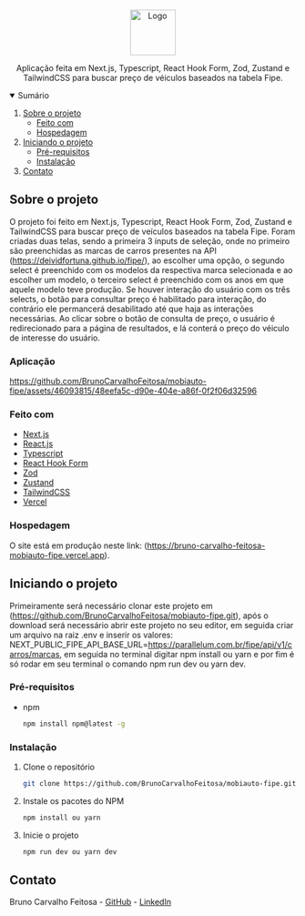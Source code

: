 <!-- PROJECT LOGO -->
<br />
<p align="center">
  <a href="https://github.com/BrunoCarvalhoFeitosa/mobiauto-fipe">
    <img src="public\images\favicon.ico" alt="Logo" width="80" height="80" />
  </a>

  <p align="center">
    Aplicação feita em Next.js, Typescript, React Hook Form, Zod, Zustand e TailwindCSS para buscar preço de véiculos baseados na tabela Fipe.
  </p>
</p>

<!-- TABLE OF CONTENTS -->
<details open="open">
  <summary>Sumário</summary>
  <ol>
    <li>
      <a href="#sobre-o-projeto">Sobre o projeto</a>
      <ul>
        <li><a href="#feito-com">Feito com</a></li>
        <li><a href="#hospedagem">Hospedagem</a></li>
      </ul>
    </li>
    <li>
      <a href="#iniciando-o-projeto">Iniciando o projeto</a>
      <ul>
        <li><a href="#pré-requisitos">Pré-requisitos</a></li>
        <li><a href="#instalação">Instalação</a></li>
      </ul>
    </li>
    <li><a href="#contato">Contato</a></li>
  </ol>
</details>

<!-- ABOUT THE PROJECT -->
## Sobre o projeto
O projeto foi feito em Next.js, Typescript, React Hook Form, Zod, Zustand e TailwindCSS para buscar preço de veículos baseados na tabela Fipe. Foram criadas duas telas, sendo a primeira 3 inputs de seleção, onde no primeiro são preenchidas as marcas de carros presentes na API (https://deividfortuna.github.io/fipe/), ao escolher uma opção, o segundo select é preenchido com os modelos da respectiva marca selecionada e ao escolher um modelo, o terceiro select é preenchido com os anos em que aquele modelo teve produção. Se houver interação do usuário com os três selects, o botão para consultar preço é habilitado para interação, do contrário ele permancerá desabilitado até que haja as interações necessárias. Ao clicar sobre o botão de consulta de preço, o usuário é redirecionado para a página de resultados, e lá conterá o preço do véiculo de interesse do usuário.

### Aplicação
https://github.com/BrunoCarvalhoFeitosa/mobiauto-fipe/assets/46093815/48eefa5c-d90e-404e-a86f-0f2f06d32596

### Feito com

* [Next.js](https://nextjs.org)
* [React.js](https://react.dev)
* [Typescript](https://www.typescriptlang.org)
* [React Hook Form](https://react-hook-form.com)
* [Zod](https://zod.dev)
* [Zustand](https://docs.pmnd.rs/zustand/getting-started/introduction)
* [TailwindCSS](https://tailwindcss.com)
* [Vercel](https://vercel.com)

### Hospedagem

O site está em produção neste link: (https://bruno-carvalho-feitosa-mobiauto-fipe.vercel.app).

<!-- GETTING STARTED -->
## Iniciando o projeto

Primeiramente será necessário clonar este projeto em (https://github.com/BrunoCarvalhoFeitosa/mobiauto-fipe.git), após o download será necessário abrir este projeto no seu editor, em seguida criar um arquivo na raiz .env e inserir os valores: NEXT_PUBLIC_FIPE_API_BASE_URL=https://parallelum.com.br/fipe/api/v1/carros/marcas, em seguida no terminal digitar npm install ou yarn e por fim é só rodar em seu terminal o comando npm run dev ou yarn dev.

### Pré-requisitos

* npm
  ```sh
  npm install npm@latest -g
  ```

### Instalação

1. Clone o repositório
   ```sh
   git clone https://github.com/BrunoCarvalhoFeitosa/mobiauto-fipe.git
   ```
2. Instale os pacotes do NPM
   ```sh
   npm install ou yarn
   ```
   
3. Inicie o projeto
   ```sh
   npm run dev ou yarn dev
   ```

<!-- CONTACT -->
## Contato

Bruno Carvalho Feitosa - [GitHub](https://github.com/BrunoCarvalhoFeitosa) - [LinkedIn](https://www.linkedin.com/in/bruno-carvalho-feitosa/)
